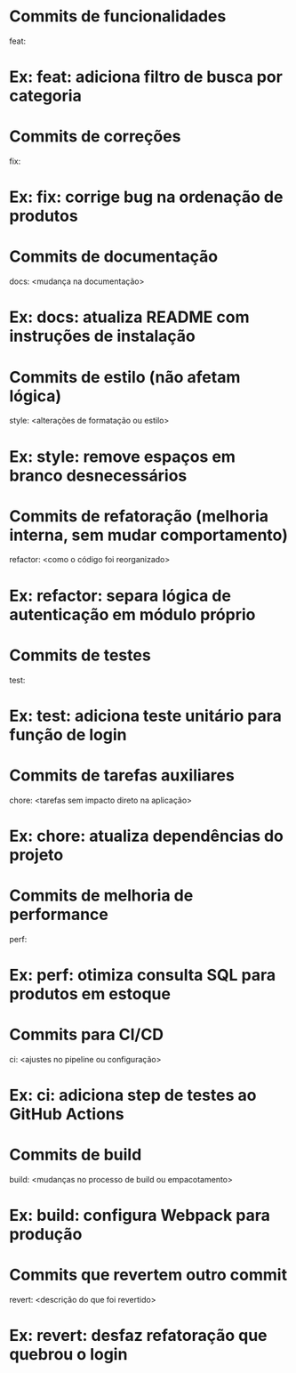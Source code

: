 # Commits de funcionalidades
feat: <o que foi adicionado>
# Ex: feat: adiciona filtro de busca por categoria

# Commits de correções
fix: <o que foi corrigido>
# Ex: fix: corrige bug na ordenação de produtos

# Commits de documentação
docs: <mudança na documentação>
# Ex: docs: atualiza README com instruções de instalação

# Commits de estilo (não afetam lógica)
style: <alterações de formatação ou estilo>
# Ex: style: remove espaços em branco desnecessários

# Commits de refatoração (melhoria interna, sem mudar comportamento)
refactor: <como o código foi reorganizado>
# Ex: refactor: separa lógica de autenticação em módulo próprio

# Commits de testes
test: <testes adicionados ou ajustados>
# Ex: test: adiciona teste unitário para função de login

# Commits de tarefas auxiliares
chore: <tarefas sem impacto direto na aplicação>
# Ex: chore: atualiza dependências do projeto

# Commits de melhoria de performance
perf: <melhoria de performance>
# Ex: perf: otimiza consulta SQL para produtos em estoque

# Commits para CI/CD
ci: <ajustes no pipeline ou configuração>
# Ex: ci: adiciona step de testes ao GitHub Actions

# Commits de build
build: <mudanças no processo de build ou empacotamento>
# Ex: build: configura Webpack para produção

# Commits que revertem outro commit
revert: <descrição do que foi revertido>
# Ex: revert: desfaz refatoração que quebrou o login
